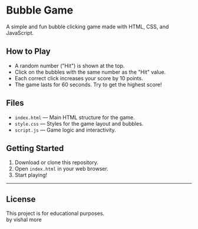 # Bubble Game

A simple and fun bubble clicking game made with HTML, CSS, and JavaScript.

## How to Play

- A random number ("Hit") is shown at the top.
- Click on the bubbles with the same number as the "Hit" value.
- Each correct click increases your score by 10 points.
- The game lasts for 60 seconds. Try to get the highest score!

## Files

- `index.html` — Main HTML structure for the game.
- `style.css` — Styles for the game layout and bubbles.
- `script.js` — Game logic and interactivity.

## Getting Started

1. Download or clone this repository.
2. Open `index.html` in your web browser.
3. Start playing!

---

## License

This project is for educational purposes.  
by vishal more